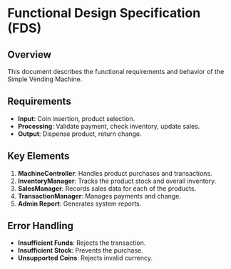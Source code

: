 # Functional Design Specification (FDS)

## Overview
This document describes the functional requirements and behavior of the Simple Vending Machine.

## Requirements
- **Input**: Coin insertion, product selection.
- **Processing**: Validate payment, check inventory, update sales.
- **Output**: Dispense product, return change.

## Key Elements
1. **MachineController**: Handles product purchases and transactions.
2. **InventoryManager**: Tracks the product stock and overall inventory.
3. **SalesManager**: Records sales data for each of the products.
4. **TransactionManager**: Manages payments and change.
5. **Admin Report**: Generates system reports.

## Error Handling
- **Insufficient Funds**: Rejects the transaction.
- **Insufficient Stock**: Prevents the purchase.
- **Unsupported Coins**: Rejects invalid currency.
